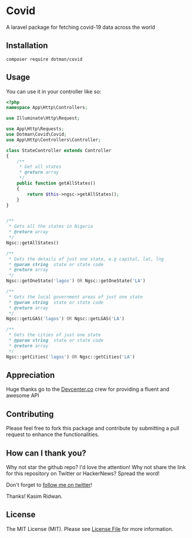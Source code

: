 # Covid
A laravel package for fetching covid-19 data across the world

## Installation

```
composer require dotman/covid

```


## Usage

You can use it in your controller like so:

```php
<?php
namespace App\Http\Controllers;

use Illuminate\Http\Request;

use App\Http\Requests;
use Dotman\Covid\Covid;
use App\Http\Controllers\Controller;

class StateController extends Controller
{
    /**
     * Get all states
     * @return array
     */
    public function getAllStates()
    {
        return $this->ngsc->getAllStates();
    }
}
```

```php

/**
 * Gets all the states in Nigeria
 * @return array
 */
Ngsc::getAllStates()

/**
 * Gets the details of just one state, e.g capital, lat, lng
 * @param string  state or state code
 * @return array
 */
Ngsc::getOneState('lagos') OR Ngsc::getOneState('LA')

/**
 * Gets the local government areas of just one state
 * @param string  state or state code
 * @return array
 */
Ngsc::getLGAS('lagos') OR Ngsc::getLGAS('LA')

/**
 * Gets the cities of just one state
 * @param string  state or state code
 * @return array
 */
Ngsc::getCities('lagos') OR Ngsc::getCities('LA')
```

## Appreciation

Huge thanks go to the [Devcenter.co](http://devcenter.co/square) crew for providing a fluent and awesome API

## Contributing

Please feel free to fork this package and contribute by submitting a pull request to enhance the functionalities.

## How can I thank you?

Why not star the github repo? I'd love the attention! Why not share the link for this repository on Twitter or HackerNews? Spread the word!

Don't forget to [follow me on twitter](https://twitter.com/oluwalosheyii)!

Thanks!
Kasim Ridwan.

## License

The MIT License (MIT). Please see [License File](LICENSE.md) for more information.
